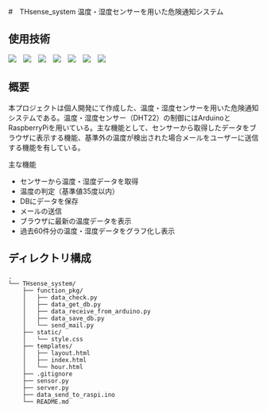 #　THsense_system
温度・湿度センサーを用いた危険通知システム

## 使用技術
<img src="https://img.shields.io/badge/-Python-3776AB.svg?logo=python&style=plastic">　<img src="https://img.shields.io/badge/-Html5-E34F26.svg?logo=html5&style=plastic">　<img src="https://img.shields.io/badge/-Css3-1572B6.svg?logo=css3&style=plastic">　<img src="https://img.shields.io/badge/-Javascript-F7DF1E.svg?logo=javascript&style=plastic">　<img src="https://img.shields.io/badge/-Flask-000000.svg?logo=flask&style=plastic">　<img src="https://img.shields.io/badge/-Arduino-00979D.svg?logo=arduino&style=plastic">　<img src="https://img.shields.io/badge/-Raspberrypi-C51A4A.svg?logo=raspberrypi&style=plastic">

## 概要
本プロジェクトは個人開発にて作成した、温度・湿度センサーを用いた危険通知システムである。温度・湿度センサー（DHT22）の制御にはArduinoとRaspberryPiを用いている。主な機能として、センサーから取得したデータをブラウザに表示する機能、基準外の温度が検出された場合メールをユーザーに送信する機能を有している。

主な機能
- センサーから温度・湿度データを取得
- 温度の判定（基準値35度以内）
- DBにデータを保存
- メールの送信
- ブラウザに最新の温度データを表示
- 過去60件分の温度・湿度データをグラフ化し表示

## ディレクトリ構成
```
.
└── THsense_system/
    ├── function_pkg/
    │   ├── data_check.py
    │   ├── data_get_db.py
    │   ├── data_receive_from_arduino.py
    │   ├── data_save_db.py
    │   └── send_mail.py
    ├── static/
    │   └── style.css
    ├── templates/
    │   ├── layout.html
    │   ├── index.html
    │   └── hour.html
    ├── .gitignore
    ├── sensor.py
    ├── server.py
    ├── data_send_to_raspi.ino
    └── README.md
```